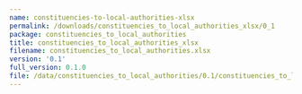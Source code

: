 ```yaml
---
name: constituencies-to-local-authorities-xlsx
permalink: /downloads/constituencies_to_local_authorities_xlsx/0_1
package: constituencies_to_local_authorities
title: constituencies_to_local_authorities_xlsx
filename: constituencies_to_local_authorities.xlsx
version: '0.1'
full_version: 0.1.0
file: /data/constituencies_to_local_authorities/0.1/constituencies_to_local_authorities.xlsx
---
```

